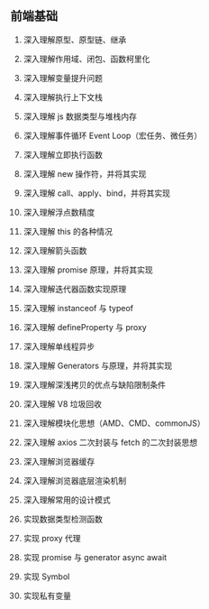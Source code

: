 ## 前端基础

1. 深入理解原型、原型链、继承

2. 深入理解作用域、闭包、函数柯里化

3. 深入理解变量提升问题

4. 深入理解执行上下文栈

5. 深入理解 js 数据类型与堆栈内存

6. 深入理解事件循环 Event Loop（宏任务、微任务）

7. 深入理解立即执行函数

8. 深入理解 new 操作符，并将其实现

9. 深入理解 call、apply、bind，并将其实现

10. 深入理解浮点数精度

11. 深入理解 this 的各种情况

12. 深入理解箭头函数

13. 深入理解 promise 原理，并将其实现

14. 深入理解迭代器函数实现原理

15. 深入理解 instanceof 与 typeof

16. 深入理解 defineProperty 与 proxy

17. 深入理解单线程异步

18. 深入理解 Generators 与原理，并将其实现

19. 深入理解深浅拷贝的优点与缺陷限制条件

20. 深入理解 V8 垃圾回收

21. 深入理解模块化思想（AMD、CMD、commonJS）

22. 深入理解 axios 二次封装与 fetch 的二次封装思想

23. 深入理解浏览器缓存

24. 深入理解浏览器底层渲染机制

25. 深入理解常用的设计模式

26. 实现数据类型检测函数

27. 实现 proxy 代理

28. 实现 promise 与 generator async await

29. 实现 Symbol

30. 实现私有变量
